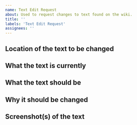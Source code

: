 ```yaml
---
name: Text Edit Request
about: Used to request changes to text found on the wiki.
title: ''
labels: 'Text Edit Request'
assignees: ''
---
```


<!--
  Please make sure you not making a text edit request that has already been requested!
-->

<!--[ An optional overview/description of your request. ]-->

## Location of the text to be changed

<!--[ Were is location of the text that you want changed? Like what page can it be found on? It is highly recommended to also include a link to that page ]-->

## What the text is currently

<!--[ What is the text currently? ]-->

## What the text should be

<!--[ What do you want to text to be? ]-->

## Why it should be changed

<!--[ What are the reasons that make you think the text should be changed? An example could be because the text contains a spelling mistake ]-->

## Screenshot(s) of the text

<!--[ Please include at least one screenshot that can help understand where the text is located on the page ]-->